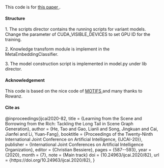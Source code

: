 
This code is for <a href="https://arxiv.org/abs/2006.07585"> this paper  </a> .

<h4> Structure </h4>
   1. The scripts director contains the running scripts for variant models. Change the parameter of CUDA_VISIBLE_DEVICES to set  GPU ID for the training.<p>
   2. Knowledge transform module is implement in the MetaEmbeddingClassifier. <p>
   3. The model construction script is implemented in model.py under lib director. 
<h4>Acknowledgement </h4>
This code is based on the nice code of  <a href="https://github.com/rowanz/neural-motifs"> MOTIFS </a> and many thanks to Rowanz. 
<h4> Cite as </h4>
@inproceedings{ijcai2020-82,
  title     = {Learning from the Scene and Borrowing from the Rich: Tackling the Long Tail in Scene Graph Generation},
  author    = {He, Tao and Gao, Lianli and Song, Jingkuan and Cai, Jianfei and Li, Yuan-Fang},
  booktitle = {Proceedings of the Twenty-Ninth International Joint Conference on
               Artificial Intelligence, {IJCAI-20}},
  publisher = {International Joint Conferences on Artificial Intelligence Organization},             
  editor    = {Christian Bessiere},	
  pages     = {587--593},
  year      = {2020},
  month     = {7},
  note      = {Main track}
  doi       = {10.24963/ijcai.2020/82},
  url       = {https://doi.org/10.24963/ijcai.2020/82},
}
